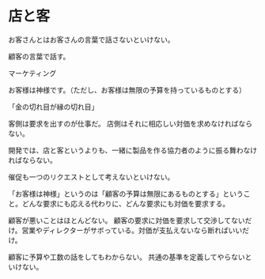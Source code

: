 # 店と客

お客さんとはお客さんの言葉で話さないといけない。

顧客の言葉で話す。

マーケティング

お客様は神様です。（ただし、お客様は無限の予算を持っているものとする）

「金の切れ目が縁の切れ目」

客側は要求を出すのが仕事だ。
店側はそれに相応しい対価を求めなければならない。

開発では、店と客というよりも、一緒に製品を作る協力者のように振る舞わなければならない。

催促も一つのリクエストとして考えないといけない。

「お客様は神様」というのは「顧客の予算は無限にあるものとする」ということ。どんな要求にも応える代わりに、どんな要求にも対価を要求する。

顧客が悪いことはほとんどない。
顧客の要求に対価を要求して交渉してないだけ。営業やディレクターがサボっている。対価が支払えないなら断ればいいだけ。

顧客に予算や工数の話をしてもわからない。
共通の基準を定義してやらないといけない。
